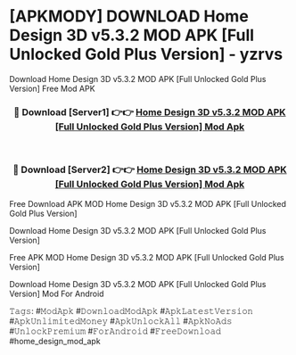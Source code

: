 # [APKMODY] DOWNLOAD Home Design 3D v5.3.2 MOD APK [Full Unlocked Gold Plus Version] - yzrvs
Download Home Design 3D v5.3.2 MOD APK [Full Unlocked Gold Plus Version] Free Mod APK

<div align="center">
<h3>🔴 Download [Server1] 👉👉 <a href="https://apk-comot.site?title=Home_Design_3D_v5.3.2_MOD_APK_[Full_Unlocked_Gold_Plus_Version]">Home Design 3D v5.3.2 MOD APK [Full Unlocked Gold Plus Version] Mod Apk</a></h3><br>

<h3>🔴 Download [Server2] 👉👉 <a href="https://apk-comot.site?title=Home_Design_3D_v5.3.2_MOD_APK_[Full_Unlocked_Gold_Plus_Version]">Home Design 3D v5.3.2 MOD APK [Full Unlocked Gold Plus Version] Mod Apk</a></h3>
</div>


Free Download APK MOD Home Design 3D v5.3.2 MOD APK [Full Unlocked Gold Plus Version]

Download Home Design 3D v5.3.2 MOD APK [Full Unlocked Gold Plus Version] 

Free APK MOD Home Design 3D v5.3.2 MOD APK [Full Unlocked Gold Plus Version] 

Download Home Design 3D v5.3.2 MOD APK [Full Unlocked Gold Plus Version] Mod For Android

𝚃𝚊𝚐𝚜: #𝙼𝚘𝚍𝙰𝚙𝚔 #𝙳𝚘𝚠𝚗𝚕𝚘𝚊𝚍𝙼𝚘𝚍𝙰𝚙𝚔 #𝙰𝚙𝚔𝙻𝚊𝚝𝚎𝚜𝚝𝚅𝚎𝚛𝚜𝚒𝚘𝚗 #𝙰𝚙𝚔𝚄𝚗𝚕𝚒𝚖𝚒𝚝𝚎𝚍𝙼𝚘𝚗𝚎𝚢 #𝙰𝚙𝚔𝚄𝚗𝚕𝚘𝚌𝚔𝙰𝚕𝚕 #𝙰𝚙𝚔𝙽𝚘𝙰𝚍𝚜 #𝚄𝚗𝚕𝚘𝚌𝚔𝙿𝚛𝚎𝚖𝚒𝚞𝚖 #𝙵𝚘𝚛𝙰𝚗𝚍𝚛𝚘𝚒𝚍 #𝙵𝚛𝚎𝚎𝙳𝚘𝚠𝚗𝚕𝚘𝚊𝚍 #home_design_mod_apk